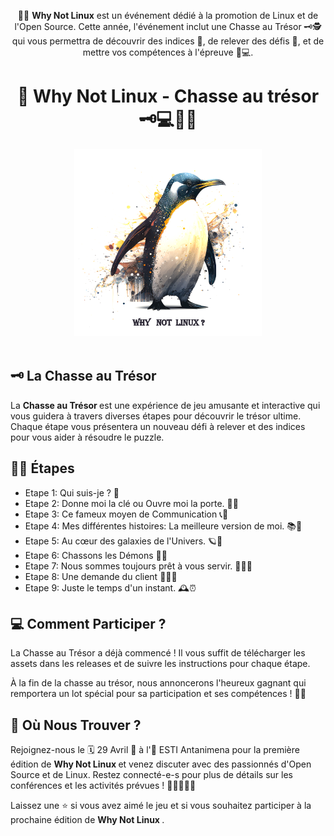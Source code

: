 <div align="center">
    <p>
        🐧🚀 <b>Why Not Linux</b> est un événement dédié à la promotion de Linux et de l'Open Source. Cette année, l'événement inclut une Chasse au Trésor 🗝️🕵️ qui vous permettra de découvrir des indices 🔎, de relever des défis 💪, et de mettre vos compétences à l'épreuve 🧠💻.
    </p>
    <h1>🐧 Why Not Linux - Chasse au trésor 🗝️💻🕵️‍♂️</h1>
    <img src="assets/logo.png" alt="Logo Why Not Linux" width="300"/> 
    </br></br>
</div>



## 🗝️ La Chasse au Trésor
La <b>  Chasse au Trésor </b> est une expérience de jeu amusante et interactive qui vous guidera à travers diverses étapes pour découvrir le trésor ultime. Chaque étape vous présentera un nouveau défi à relever et des indices pour vous aider à résoudre le puzzle.


## 🕵️‍♂️ Étapes
- Etape 1: Qui suis-je ? 🤔
- Etape 2: Donne moi la clé ou Ouvre moi la porte. 🔑🚪
- Etape 3: Ce fameux moyen de Communication 📞💬
- Etape 4: Mes différentes histoires: La meilleure version de moi. 📚📖
- Etape 5: Au cœur des galaxies de l'Univers. 🪐🚀
- Etape 6: Chassons les Démons 👹🔥
- Etape 7: Nous sommes toujours prêt à vous servir. 🏪👨‍💼
- Etape 8: Une demande du client 💼👨‍💼
- Etape 9: Juste le temps d'un instant. 🕰️⏰


## 💻 Comment Participer ?
La Chasse au Trésor a déjà commencé ! Il vous suffit de télécharger les assets dans les releases et de suivre les instructions pour chaque étape. 

À la fin de la chasse au trésor, nous annoncerons l'heureux gagnant qui remportera un lot spécial pour sa participation et ses compétences ! 🎁🎉


## 📍 Où Nous Trouver ?
Rejoignez-nous le 🗓️ 29 Avril 📍 à l'🏫 ESTI Antanimena pour la première édition de <b> Why Not Linux </b> et venez discuter avec des passionnés d'Open Source et de Linux. Restez connecté-e-s pour plus de détails sur les conférences et les activités prévues ! 🤩👨‍💻👩‍💻

Laissez une ⭐ si vous avez aimé le jeu et si vous souhaitez participer à la prochaine édition de <b> Why Not Linux </b>.

